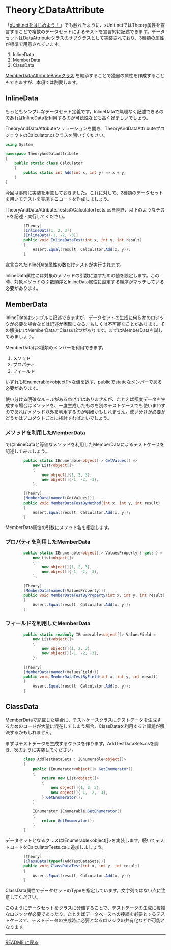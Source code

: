 # TheoryとDataAttribute

「[xUnit.netをはじめよう！](Getting-Started.md)」でも触れたように、xUnit.netではTheory属性を宣言することで複数のデータセットによるテストを宣言的に記述できます。データセットは[DataAttributeクラス](https://csharp-tokyo.github.io/xUnit-Hands-on/class_xunit_1_1_sdk_1_1_data_attribute.html)のサブクラスとして実装されており、3種類の属性が標準で用意されています。

1. InlineData
2. MemberData
3. ClassData

[MemberDataAttributeBaseクラス](https://csharp-tokyo.github.io/xUnit-Hands-on/class_xunit_1_1_member_data_attribute_base.html) を継承することで独自の属性を作成することもできますが、本項では割愛します。

## InlineData

もっともシンプルなデータセット定義です。InlineDataで無理なく記述できるのであればInlineDataを利用するのが可読性なども高く好ましいでしょう。

TheoryAndDataAttributeソリューションを開き、TheoryAndDataAttributeプロジェクトのCalculator.csクラスを開いてください。

```cs
using System;

namespace TheoryAndDataAttribute
{
    public static class Calculator
    {
        public static int Add(int x, int y) => x + y;
    }
}
```

今回は事前に実装を用意しておきました。これに対して、2種類のデータセットを用いてテストを実施するコードを作成しましょう。

TheoryAndDataAttribute.TestsのCalculatorTests.csを開き、以下のようなテストを記述・実行してください。

```cs
        [Theory]
        [InlineData(1, 2, 3)]
        [InlineData(-1, -2, -3)]
        public void InlineDataTest(int x, int y, int result)
        {
            Assert.Equal(result, Calculator.Add(x, y));
        }
```

宣言されたInlineData属性の数だけテストが実行されます。

InlineData属性には対象のメソッドの引数に渡すための値を設定します。この時、対象メソッドの引数順序とInlineData属性に設定する順序がマッチしている必要があります。

## MemberData

InlineDataはシンプルに記述できますが、データセットの生成に何らかのロジックが必要な場合などは記述が困難になる、もしくは不可能なことがあります。その解決にはMemberDataとClassの2つがあります。まずはMemberDataを試してみましょう。

MemberDataは3種類のメンバーを利用できます。

1. メソッド
2. プロパティ
3. フィールド

いずれもIEnumerable<object[]>な値を返す、publicでstaticなメンバーである必要があります。


使い分ける明確なルールがあるわけではありませんが、たとえば都度データを生成する場合はメソッドを、一度生成したものを別のテストケースでも使いまわすのであればメソッド以外を利用するのが明確かもしれません。使い分けが必要かどうかはプロダクトごとに検討すればよいでしょう。

### メソッドを利用したMemberData

ではInlineDataと等価なメソッドを利用したMemberDataによるテストケースを記述してみましょう。

```cs
        public static IEnumerable<object[]> GetValues() =>
            new List<object[]>
            {
                new object[]{1, 2, 3},
                new object[]{-1, -2, -3},
            };

        [Theory]
        [MemberData(nameof(GetValues))]
        public void MemberDataTestByMethod(int x, int y, int result)
        {
            Assert.Equal(result, Calculator.Add(x, y));
        }
```

MemberData属性の引数にメソッド名を指定します。

### プロパティを利用したMemberData

```cs
        public static IEnumerable<object[]> ValuesProperty { get; } =
            new List<object[]>
            {
                new object[]{1, 2, 3},
                new object[]{-1, -2, -3},
            };

        [Theory]
        [MemberData(nameof(ValuesProperty))]
        public void MemberDataTestByProperty(int x, int y, int result)
        {
            Assert.Equal(result, Calculator.Add(x, y));
        }
```

### フィールドを利用したMemberData

```cs
        public static readonly IEnumerable<object[]> ValuesField =
            new List<object[]>
            {
                new object[]{1, 2, 3},
                new object[]{-1, -2, -3},
            };

        [Theory]
        [MemberData(nameof(ValuesField))]
        public void MemberDataTestByField(int x, int y, int result)
        {
            Assert.Equal(result, Calculator.Add(x, y));
        }
```

## ClassData

MemberDataで記載した場合に、テストケースクラスにテストデータを生成するためのコードが大量に混在してしまう場合、ClassDataを利用すると課題が解決するかもしれません。

まずはテストデータを生成するクラスを作ります。AddTestDataSets.csを開き、次のように実装してください。

```cs
        class AddTestDataSets : IEnumerable<object[]>
        {
            public IEnumerator<object[]> GetEnumerator()
            {
                return new List<object[]>
                {
                    new object[]{1, 2, 3},
                    new object[]{-1, -2, -3},
                }.GetEnumerator();
            }

            IEnumerator IEnumerable.GetEnumerator()
            {
                return GetEnumerator();
            }
        }
```

データセットとなるクラスはIEnumerable&lt;object[]>を実装します。続いてテストコードをCalculatorTests.csに追加しましょう。

```cs
        [Theory]
        [ClassData(typeof(AddTestDataSets))]
        public void ClassDataTest(int x, int y, int result)
        {
            Assert.Equal(result, Calculator.Add(x, y));
        }
```

ClassData属性でデータセットのTypeを指定しています。文字列ではない点に注意してください。


このようにデータセットをクラスに分離することで、テストデータの生成に複雑なロジックが必要であったり、たとえばデータベースへの接続を必要とするテストケースで、テストデータの生成時に必要となるロジックの共有化などが可能となります。

---

[README に戻る](../README.md)